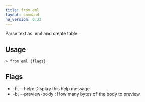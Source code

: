 ```yaml
---
title: from eml
layout: command
nu_version: 0.32
---
```

Parse text as .eml and create table.

## Usage
```shell
> from eml {flags} 
 ```

## Flags
* -h, --help: Display this help message
* -b, --preview-body <integer>: How many bytes of the body to preview

